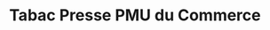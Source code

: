 ---
title: "Tabac Presse PMU du Commerce"
url: /aire-sur-ladour/tabac-presse-pmu-du-commerce/
shop: Zeitungen
---